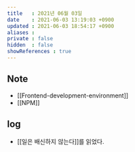 ```yaml
---
title   : 2021년 06월 03일
date    : 2021-06-03 13:19:03 +0900
updated : 2021-06-03 18:54:17 +0900
aliases : 
private : false
hidden  : false
showReferences : true
---
```

## Note
- [[Frontend-development-environment]]
- [[NPM]]

## log 
- [[일은 배신하지 않는다]]를 읽었다.
